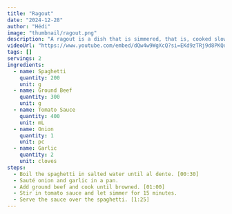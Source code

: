 ```yaml
---
title: "Ragout"
date: "2024-12-28"
author: "Hédi"
image: "thumbnail/ragout.png"
description: "A ragout is a dish that is simmered, that is, cooked slowly over low heat for a long period. This slow cooking allows the flavors to blend and the ingredients to become tender and melt-in-your-mouth."
videoUrl: "https://www.youtube.com/embed/dQw4w9WgXcQ?si=EKd9zTRj9d8PKQdA"
tags: []
servings: 2
ingredients:
  - name: Spaghetti
    quantity: 200
    unit: g
  - name: Ground Beef
    quantity: 300
    unit: g
  - name: Tomato Sauce
    quantity: 400
    unit: mL
  - name: Onion
    quantity: 1
    unit: pc
  - name: Garlic
    quantity: 2
    unit: cloves
steps:
  - Boil the spaghetti in salted water until al dente. [00:30]
  - Sauté onion and garlic in a pan.
  - Add ground beef and cook until browned. [01:00]
  - Stir in tomato sauce and let simmer for 15 minutes.
  - Serve the sauce over the spaghetti. [1:25]
---
```

